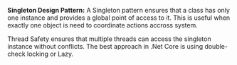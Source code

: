 **Singleton Design Pattern:** A Singleton pattern ensures that a class has only one instance and provides a global point of access to it. This is useful when exactly one object is need to coordinate actions accross system. 

Thread Safety ensures that multiple threads can access the singleton instance without conflicts. The best approach in .Net Core is using double-check locking or Lazy<T>. 
